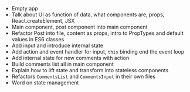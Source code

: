 - Empty app
- Talk about UI as function of data, what components are, props, React.createElement, JSX
- Main component, post component into main component
- Refactor Post into file, content as props, intro to PropTypes and default values in ES6 classes
- Add input and introduce internal state
- Add action and event handler for input, `this` binding end the event loop
- Add internal state for new comments with action
- Build comments list all in main component
- Explain how to lift state and transform into stateless components
- Refactors `CommentsList` and `CommentsInput` in their own files
- Word on state management
